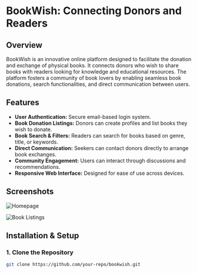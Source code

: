 # BookWish: Connecting Donors and Readers

## Overview
BookWish is an innovative online platform designed to facilitate the donation and exchange of physical books. It connects donors who wish to share books with readers looking for knowledge and educational resources. The platform fosters a community of book lovers by enabling seamless book donations, search functionalities, and direct communication between users.

## Features
- **User Authentication:** Secure email-based login system.
- **Book Donation Listings:** Donors can create profiles and list books they wish to donate.
- **Book Search & Filters:** Readers can search for books based on genre, title, or keywords.
- **Direct Communication:** Seekers can contact donors directly to arrange book exchanges.
- **Community Engagement:** Users can interact through discussions and recommendations.
- **Responsive Web Interface:** Designed for ease of use across devices.

## Screenshots
![Homepage](https://github.com/user-attachments/assets/example1.png)

![Book Listings](https://github.com/user-attachments/assets/example2.png)

## Installation & Setup

### 1. Clone the Repository
```sh
git clone https://github.com/your-repo/bookwish.git
